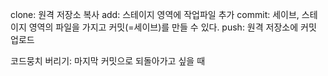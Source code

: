 clone: 원격 저장소 복사
add: 스테이지 영역에 작업파일 추가
commit: 세이브, 스테이지 영역의 파일을 가지고 커밋(=세이브)를 만들 수 있다.
push: 원격 저장소에 커밋 업로드

코드뭉치 버리기: 마지막 커밋으로 되돌아가고 싶을 때